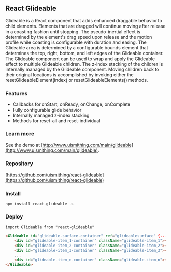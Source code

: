 ## React Glideable

Glideable is a React component that adds enhanced draggable behavior to child elements. Elements that are dragged will continue moving after release in a coasting fashion until stopping. The pseudo-inertial effect is determined by the element's drag speed upon release and the motion profile while coasting is configurable with duration and easing. The Glideable area is determined by a configurable bounds element that determines the top, right, bottom, and left edges of the Glideable container. The Glideable component can be used to wrap and apply the Glideable effect to multiple Glideable children. The z-index stacking of the children is internally managed by the Glideable component. Moving children back to their original locations is accomplished by invoking either the resetGlideableElement(index) or resetGlideableElements() methods.

### Features
  * Callbacks for onStart, onReady, onChange, onComplete
  * Fully configurable glide behavior
  * Internally managed z-index stacking
  * Methods for reset-all and reset-individual

### Learn more
See the demo at [http://www.uismithing.com/main/glideable](http://www.uismithing.com/main/glideable).

### Repository
[https://github.com/uismithing/react-glideable](https://github.com/uismithing/react-glideable)

### Install
`npm install react-glideable -s`

### Deploy
`import Glideable from "react-glideable"`
```html
<Glideable id="glideable-surface-container" ref="glideablesurface" {...glideableProfile} className="glideable-surface">
	<div id="glideable-item_1-container" className="glideable-item_1"></div>
	<div id="glideable-item_2-container" className="glideable-item_2"></div>
	<div id="glideable-item_3-container" className="glideable-item_3"></div>
	...
	<div id="glideable-item_n-container" className="glideable-item_n"></div>
</Glideable>
```